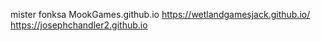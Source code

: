 mister fonksa
 MookGames.github.io
https://wetlandgamesjack.github.io/
https://josephchandler2.github.io
